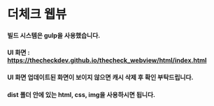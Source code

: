 # 더체크 웹뷰
#### 빌드 시스템은 gulp을 사용했습니다. 
#### UI 화면 : https://thecheckdev.github.io/thecheck_webview/html/index.html
#### UI 화면 업데이트된 화면이 보이지 않으면 캐시 삭제 후 확인 부탁드립니다.
#### dist 폴더 안에 있는 html, css, img을 사용하시면 됩니다.
